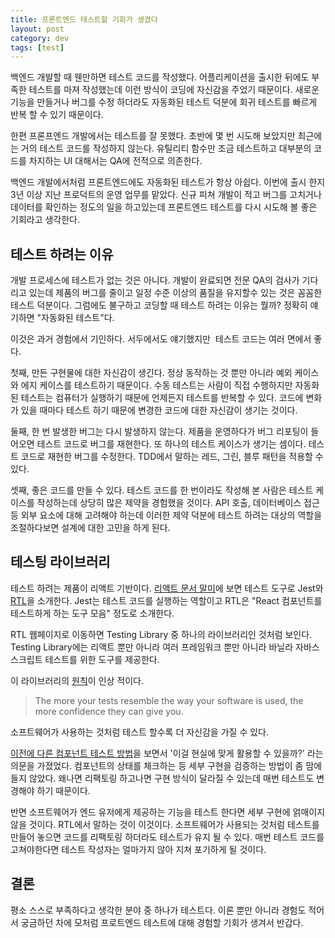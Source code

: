 ```yaml
---
title: 프론트엔드 테스트할 기회가 생겼다
layout: post
category: dev
tags: [test]
---
```


백엔드 개발할 때 웬만하면 테스트 코드를 작성했다. 어플리케이션을 출시한 뒤에도 부족한 테스트를 마져 작성했는데 이런 방식이 코딩에 자신감을 주었기 때문이다. 새로운 기능을 만들거나 버그를 수정 하더라도 자동화된 테스트 덕분에 회귀 테스트를 빠르게 반복 할 수 있기 때문이다.

한편 프론프엔드 개발에서는 테스트를 잘 못했다. 초반에 몇 번 시도해 보았지만 최근에는 거의 테스트 코드를 작성하지 않는다. 유틸리티 함수만 조금 테스트하고 대부분의 코드를 차지하는 UI 대해서는 QA에 전적으로 의존한다.

백엔드 개발에서처럼 프론트엔드에도 자동화된 테스트가 항상 아쉽다. 이번에 출시 한지 3년 이상 지난 프로덕트의 운영 업무를 맡았다. 신규 피쳐 개발이 적고 버그를 고치거나 데이터를 확인하는 정도의 일을 하고있는데 프론트엔드 테스트를 다시 시도해 볼 좋은 기회라고 생각한다.

## 테스트 하려는 이유

개발 프로세스에 테스트가 없는 것은 아니다. 개발이 완료되면 전문 QA의 검사가 기다리고 있는데 제품의 버그를 줄이고 일정 수준 이상의 품질을 유지할수 있는 것은 꼼꼼한 테스트 덕분이다. 그럼에도 불구하고 코딩할 때 테스트 하려는 이유는 뭘까? 정확히 얘기하면 "자동화된 테스트"다.

이것은 과거 경험에서 기인하다. 서두에서도 얘기했지만  테스트 코드는 여러 면에서 좋다.

첫째, 만든 구현물에 대한 자신감이 생긴다. 정상 동작하는 것 뿐만 아니라 예외 케이스와 에지 케이스를 테스트하기 때문이다. 수동 테스트는 사람이 직접 수행하지만 자동화된 테스트는 컴퓨터가 실행하기 때문에 언제든지 테스트를 반복할 수 있다. 코드에 변화가 있을 때마다 테스트 하기 때문에 변경한 코드에 대한 자신감이 생기는 것이다.

둘째, 한 번 발생한 버그는 다시 발생하지 않는다. 제품을 운영하다가 버그 리포팅이 들어오면 테스트 코드로 버그를 재현한다. 또 하나의 테스트 케이스가 생기는 셈이다. 테스트 코드로 재현한 버그를 수정한다. TDD에서 말하는 레드, 그린, 블루 패턴을 적용할 수 있다.

셋째, 좋은 코드를 만들 수 있다. 테스트 코드를 한 번이라도 작성해 본 사람은 테스트 케이스를 작성하는데 상당히 많은 제약을 경험했을 것이다. API 호출, 데이터베이스 접근 등 외부 요소에 대해 고려해야 하는데 이러한 제약 덕분에 테스트 하려는 대상의 역할을 조절하다보면 설계에 대한 고민을 하게 된다.

## 테스팅 라이브러리

테스트 하려는 제품이 리액트 기반이다. [리액트 문서 말미](https://ko.reactjs.org/docs/testing.html#tools)에 보면 테스트 도구로 Jest와 [RTL](https://testing-library.com/docs/react-testing-library/intro/)을 소개한다. Jest는 테스트 코드를 실행하는 역할이고 RTL은 "React 컴포넌트를 테스트하게 하는 도구 모음" 정도로 소개한다.

RTL 웹페이지로 이동하면 Testing Library 중 하나의 라이브러리인 것처럼 보인다. Testing Library에는 리액트 뿐만 아니라 여러 프레임워크 뿐만 아니라 바닐라 자바스스크립트 테스트를 위한 도구를 제공한다.

이 라이브러리의 [원칙](https://testing-library.com/docs/guiding-principles/)이 인상 적이다.

> The more your tests resemble the way your software is used, the more confidence they can give you.

소프트웨어가 사용하는 것처럼 테스트 할수록 더 자신감을 가질 수 있다.

[이전에 다른 컴포넌트 테스트 방법](https://jeonghwan-kim.github.io/vue/2017/04/19/vue-component-test.html)을 보면서 '이걸 현실에 맞게 활용할 수 있을까?' 라는 의문을 가졌었다. 컴포넌트의 상태를 체크하는 등 세부 구현을 검증하는 방법이 좀 맘에 들지 않았다. 왜나면 리팩토링 하고나면 구현 방식이 달라질 수 있는데 매번 테스트도 변경해야 하기 때문이다.

반면 소프트웨어가 엔드 유저에게 제공하는 기능을 테스트 한다면 세부 구현에 얽매이지 않을 것이다. RTL에서 말하는 것이 이것이다. 소프트웨어가 사용되는 것처럼 테스트를 만들어 놓으면 코드를 리팩토링 하더라도 테스트가 유지 될 수 있다. 매번 테스트 코드를 고쳐야한다면 테스트 작성자는 얼마가지 않아 지쳐 포기하게 될 것이다.

## 결론

평소 스스로 부족하다고 생각한 분야 중 하나가 테스트다. 이론 뿐만 아니라 경험도 적어서 궁금하던 차에 모처럼 프로트엔드 테스트에 대해 경험할 기회가 생겨서 반갑다.
